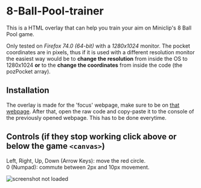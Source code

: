 # 8-Ball-Pool-trainer
This is a HTML overlay that can help you train your aim on Miniclip's 8 Ball Pool game.  
  
Only tested on _Firefox 74.0 (64-bit)_ with a _1280x1024_ monitor. The pocket coordinates are in pixels, thus if it is used with a different resolution monitor the easiest way would be to **change the resolution** from inside the OS to 1280x1024 **or** to the **change the coordinates** from inside the code (the pozPocket array).
  
## Installation
The overlay is made for the 'focus' webpage, make sure to be on [that webpage](https://www.miniclip.com/games/8-ball-pool-multiplayer/en/focus/).
After that, open the raw code and copy-paste it to the console of the previously opened webpage. This has to be done everytime.
  
## Controls (if they stop working click above or below the game `<canvas>`)
Left, Right, Up, Down (Arrow Keys): move the red circle.  
0 (Numpad): commute between 2px and 10px movement.  
  
![screenshot not loaded](https://i.ibb.co/YZ1QGSD/Untitled.png)  
